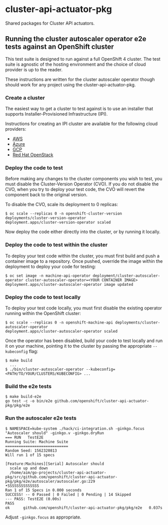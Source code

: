 # cluster-api-actuator-pkg

Shared packages for Cluster API actuators.

## Running the cluster autoscaler operator e2e tests against an OpenShift cluster

This test suite is designed to run against a full OpenShift 4 cluster.
The test suite is agnostic of the hosting environment and the choice of cloud provider is up to the reader.

These instructions are written for the cluster autoscaler operator though should work for any project using the cluster-api-actuator-pkg.

### Create a cluster

The easiest way to get a cluster to test against is to use an installer that supports Installer-Provisioned Infrastructure (IPI).

Instructions for creating an IPI cluster are available for the following cloud providers:
- [AWS](https://cloud.redhat.com/openshift/install/aws/installer-provisioned)
- [Azure](https://cloud.redhat.com/openshift/install/azure/installer-provisioned)
- [GCP](https://cloud.redhat.com/openshift/install/gcp/installer-provisioned)
- [Red Hat OpenStack](https://cloud.redhat.com/openshift/install/openstack/installer-provisioned)

### Deploy the code to test

Before making any changes to the cluster components you wish to test, you must disable the Cluster-Version Operator (CVO).
If you do not disable the CVO, when you try to deploy your test code, the CVO will revert the component back to the original version.

To disable the CVO, scale its deployment to 0 replicas:

```console
$ oc scale --replicas 0 -n openshift-cluster-version deployments/cluster-version-operator
deployment.apps/cluster-version-operator scaled
```

Now deploy the code either directly into the cluster, or by running it locally.

### Deploy the code to test within the cluster

To deploy your test code within the cluster, you must first build and push a container image to a repository.
Once pushed, override the image within the deployment to deploy your code for testing:

```console
$ oc set image -n machine-api-operator deployment/cluster-autoscaler-operator cluster-autoscaler-operator=<YOUR CONTAINER IMAGE>
deployment.apps/cluster-autoscaler-operator image updated
```

### Deploy the code to test locally

To deploy your test code locally, you must first disable the existing operator running within the OpenShift cluster:

```console
$ oc scale --replicas 0 -n openshift-machine-api deployments/cluster-autoscaler-operator
deployment.apps/cluster-autoscaler-operator scaled
```

Once the operator has been disabled, build your code to test locally and run it on your machine,
pointing it to the cluster by passing the appropriate `--kubeconfig` flag:

```console
$ make build
  ...
$ ./bin/cluster-autoscaler-operator --kubeconfig=<PATH/TO/YOUR/CLUSTERS/KUBECONFIG> ...
```

### Build the e2e tests

```console
$ make build-e2e 
go test -c -o bin/e2e github.com/openshift/cluster-api-actuator-pkg/pkg/e2e
```

### Run the autoscaler e2e tests

```console
$ NAMESPACE=kube-system ./hack/ci-integration.sh -ginkgo.focus "Autoscaler should" -ginkgo.v -ginkgo.dryRun
=== RUN   TestE2E
Running Suite: Machine Suite
============================
Random Seed: 1562320813
Will run 1 of 15 specs

[Feature:Machines][Serial] Autoscaler should 
  scale up and down
  /home/aim/go-projects/cluster-api-actuator-pkg/src/github.com/openshift/cluster-api-actuator-pkg/pkg/e2e/autoscaler/autoscaler.go:229
•SSSSSSSSSSSSSS
Ran 1 of 15 Specs in 0.000 seconds
SUCCESS! -- 0 Passed | 0 Failed | 0 Pending | 14 Skipped
--- PASS: TestE2E (0.00s)
PASS
ok      github.com/openshift/cluster-api-actuator-pkg/pkg/e2e   0.037s
```

Adjust `-ginkgo.focus` as appropriate.
